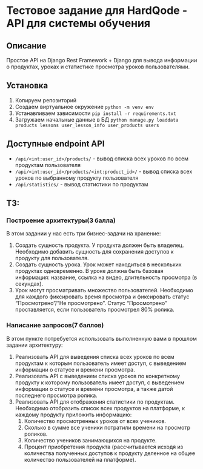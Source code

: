 # Тестовое задание для HardQode - API для системы обучения

## Описание
Простое API на Django Rest Framework + Django для вывода информации о продуктах, уроках и статистике 
просмотра уроков пользователями.

## Установка
1. Копируем репозиторий
2. Создаем виртуальное окружение `python -m venv env`
3. Устанавливаем зависимости `pip install -r requirements.txt`
4. Загружаем начальные данные в БД `python manage.py loaddata products lessons user_lesson_info user_products users`

## Доступные endpoint API
- `/api/<int:user_id>/products/` - вывод списка всех уроков по всем продуктам пользователя
- `/api/<int:user_id>/products/<int:product_id>/` - вывод списка всех уроков по выбранному продукту пользователя
- `/api/statistics/` - вывод статистики по продуктам

## ТЗ:

### Построение архитектуры(3 балла)
В этом задании у нас есть три бизнес-задачи на хранение:
1.	Создать сущность продукта. У продукта должен быть владелец. Необходимо добавить сущность для сохранения доступов к продукту для пользователя.
2.	Создать сущность урока. Урок может находиться в нескольких продуктах одновременно. В уроке должна быть базовая информация: название, ссылка на видео, длительность просмотра (в секундах).
3.	Урок могут просматривать множество пользователей. Необходимо для каждого фиксировать время просмотра и фиксировать статус “Просмотрено”/”Не просмотрено”. Статус “Просмотрено” проставляется, если пользователь просмотрел 80% ролика.

### Написание запросов(7 баллов)
В этом пункте потребуется использовать выполненную вами в прошлом задании архитектуру:
1.	Реализовать API для выведения списка всех уроков по всем продуктам к которым пользователь имеет доступ, с выведением информации о статусе и времени просмотра.
2.	Реализовать API с выведением списка уроков по конкретному продукту к которому пользователь имеет доступ, с выведением информации о статусе и времени просмотра, а также датой последнего просмотра ролика.
3.	Реализовать API для отображения статистики по продуктам. Необходимо отобразить список всех продуктов на платформе, к каждому продукту приложить информацию:
    1.	Количество просмотренных уроков от всех учеников.
    2.	Сколько в сумме все ученики потратили времени на просмотр роликов.
    3.	Количество учеников занимающихся на продукте.
    4.	Процент приобретения продукта (рассчитывается исходя из количества полученных доступов к продукту деленное на общее количество пользователей на платформе).

